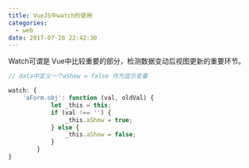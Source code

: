 ```yaml
---
title: VueJS中watch的使用
categories:
  - web
date: 2017-07-28 22:42:30
---
```

Watch可谓是 Vue中比较重要的部分，检测数据变动后视图更新的重要环节。
```js
// data中定义一个aShow = false 作为显示变量
```
```js
watch: {
    'aForm.obj': function (val, oldVal) {
    		let _this = this;
    		if (val !== '') {
        		_this.aShow = true;
    		} else {
        		_this.aShow = false;
    		}
		}
}
```
